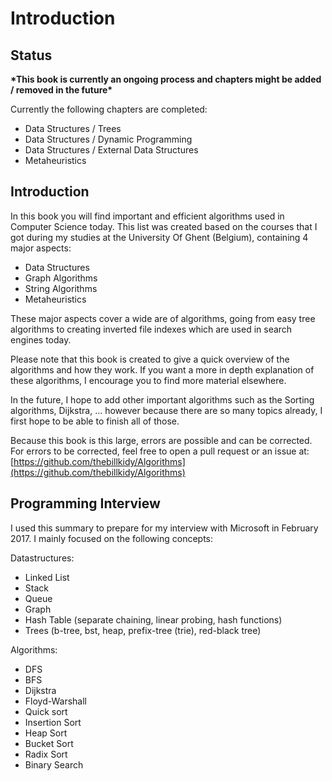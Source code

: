 # Introduction

## Status

 **\*This book is currently an ongoing process and chapters might be added / removed in the future\*** 

Currently the following chapters are completed:

* Data Structures / Trees
* Data Structures / Dynamic Programming
* Data Structures / External Data Structures
* Metaheuristics

## Introduction

In this book you will find important and efficient algorithms used in Computer Science today. This list was created based on the courses that I got during my studies at the University Of Ghent \(Belgium\), containing 4 major aspects:

* Data Structures
* Graph Algorithms
* String Algorithms
* Metaheuristics 

These major aspects cover a wide are of algorithms, going from easy tree algorithms to creating inverted file indexes which are used in search engines today.

Please note that this book is created to give a quick overview of the algorithms and how they work. If you want a more in depth explanation of these algorithms, I encourage you to find more material elsewhere.

In the future, I hope to add other important algorithms such as the Sorting algorithms, Dijkstra, ... however because there are so many topics already, I first hope to be able to finish all of those.

Because this book is this large, errors are possible and can be corrected. For errors to be corrected, feel free to open a pull request or an issue at: [https://github.com/thebillkidy/Algorithms](https://github.com/thebillkidy/Algorithms)

## Programming Interview

I used this summary to prepare for my interview with Microsoft in February 2017. I mainly focused on the following concepts:

Datastructures:

* Linked List
* Stack
* Queue
* Graph
* Hash Table \(separate chaining, linear probing, hash functions\)
* Trees \(b-tree, bst, heap, prefix-tree \(trie\), red-black tree\)

Algorithms:

* DFS
* BFS
* Dijkstra
* Floyd-Warshall
* Quick sort
* Insertion Sort
* Heap Sort
* Bucket Sort
* Radix Sort
* Binary Search

